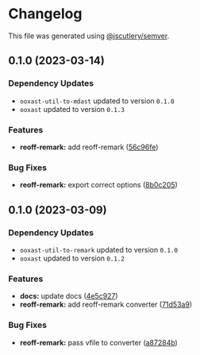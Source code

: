 # Changelog

This file was generated using [@jscutlery/semver](https://github.com/jscutlery/semver).

## 0.1.0 (2023-03-14)

### Dependency Updates

* `ooxast-util-to-mdast` updated to version `0.1.0`
* `ooxast` updated to version `0.1.3`

### Features

* **reoff-remark:** add reoff-remark ([56c96fe](https://github.com/TrialAndErrorOrg/parsers/commit/56c96fea61af92eac769096b9e33e0a69a596f58))


### Bug Fixes

* **reoff-remark:** export correct options ([8b0c205](https://github.com/TrialAndErrorOrg/parsers/commit/8b0c2055ae6dcaa41c09c7d53624379f69ca5e52))

## 0.1.0 (2023-03-09)

### Dependency Updates

- `ooxast-util-to-remark` updated to version `0.1.0`
- `ooxast` updated to version `0.1.2`

### Features

- **docs:** update docs ([4e5c927](https://github.com/TrialAndErrorOrg/parsers/commit/4e5c927d745469aa1e1cc584d9d218bc88f87e4f))
- **reoff-remark:** add reoff-remark converter ([71d53a9](https://github.com/TrialAndErrorOrg/parsers/commit/71d53a9984b5696db8bd92493e56fef7976567f1))

### Bug Fixes

- **reoff-remark:** pass vfile to converter ([a87284b](https://github.com/TrialAndErrorOrg/parsers/commit/a87284bf345f4f0ad40eaf351ee86a3a47d8c98e))
